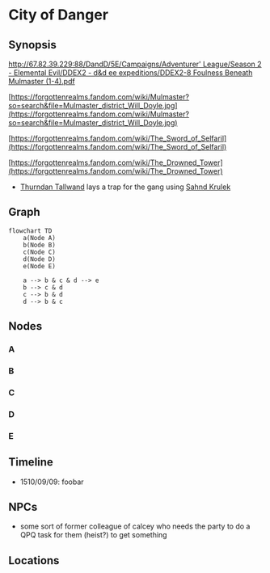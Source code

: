 # City of Danger
## Synopsis
[http://67.82.39.229:88/DandD/5E/Campaigns/Adventurer' League/Season 2 - Elemental Evil/DDEX2 - d&d ee expeditions/DDEX2-8 Foulness Beneath Mulmaster (1-4).pdf](http://67.82.39.229:88/DandD/5E/Campaigns/Adventurer%27%20League/Season%202%20-%20Elemental%20Evil/DDEX2%20-%20d&d%20ee%20expeditions/DDEX2-8%20Foulness%20Beneath%20Mulmaster%20(1-4).pdf)

[https://forgottenrealms.fandom.com/wiki/Mulmaster?so=search&file=Mulmaster_district_Will_Doyle.jpg](https://forgottenrealms.fandom.com/wiki/Mulmaster?so=search&file=Mulmaster_district_Will_Doyle.jpg)

[https://forgottenrealms.fandom.com/wiki/The_Sword_of_Selfaril](https://forgottenrealms.fandom.com/wiki/The_Sword_of_Selfaril)

[https://forgottenrealms.fandom.com/wiki/The_Drowned_Tower](https://forgottenrealms.fandom.com/wiki/The_Drowned_Tower)

- [Thurndan Tallwand](../../Characters%20%281%29/Thurndan%20Tallwand/%21index.md) lays a trap for the gang using [Sahnd Krulek](../../Characters%20%281%29/Sahnd%20Krulek/%21index.md)
## Graph
```mermaid
flowchart TD
	a(Node A)
	b(Node B)
	c(Node C)
	d(Node D)
	e(Node E)

	a --> b & c & d --> e
	b --> c & d
	c --> b & d
	d --> b & c
```
## Nodes
### A
### B
### C
### D
### E
## Timeline
- 1510/09/09: foobar
## NPCs
- some sort of former colleague of calcey who needs the party to do a QPQ task for them (heist?) to get something
## Locations
